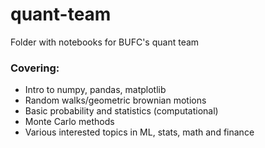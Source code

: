 # quant-team
Folder with notebooks for BUFC's quant team

### Covering:
* Intro to numpy, pandas, matplotlib
* Random walks/geometric brownian motions
* Basic probability and statistics (computational)
* Monte Carlo methods
* Various interested topics in ML, stats, math and finance

